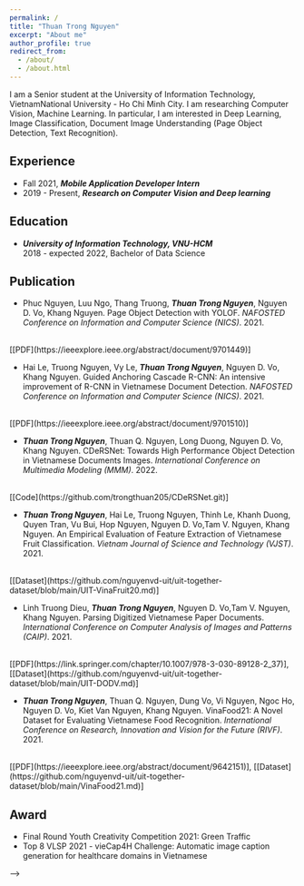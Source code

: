 ```yaml
---
permalink: /
title: "Thuan Trong Nguyen"
excerpt: "About me"
author_profile: true
redirect_from: 
  - /about/
  - /about.html
---
```


I am a Senior student at the University of Information Technology, VietnamNational University - Ho Chi Minh City. I am researching Computer Vision, Machine Learning. In particular, I am interested in Deep Learning, Image Classification, Document Image Understanding (Page Object Detection, Text Recognition).

## <a name="exp"></a> Experience

<!-- ***University of Information Technology, VNU-HCM***<br/>
Jul 2017 - Present, Researcher<br/>
Working on computer vision and deep learning.<sbr/> -->
* Fall 2021, ***Mobile Application Developer Intern***
* 2019 - Present, ***Research on Computer Vision and Deep learning***

## <a name="edu"></a> Education

* ***University of Information Technology, VNU-HCM***<br/>
2018 - expected 2022, Bachelor of Data Science


## <a name="publication"></a> Publication

* Phuc Nguyen, Luu Ngo, Thang Truong, ***Thuan Trong Nguyen***, Nguyen D. Vo, Khang Nguyen. Page Object Detection with YOLOF. *NAFOSTED Conference on Information and Computer Science (NICS)*. 2021.
<br/>
[[PDF](https://ieeexplore.ieee.org/abstract/document/9701449)] 


* Hai Le, Truong Nguyen, Vy Le, ***Thuan Trong Nguyen***, Nguyen D. Vo, Khang Nguyen. Guided Anchoring Cascade R-CNN: An intensive improvement of R-CNN in Vietnamese Document Detection. *NAFOSTED Conference on Information and Computer Science (NICS)*. 2021.
<br/>
[[PDF](https://ieeexplore.ieee.org/abstract/document/9701510)] 

* ***Thuan Trong Nguyen***, Thuan Q. Nguyen, Long Duong, Nguyen D. Vo, Khang Nguyen. CDeRSNet: Towards High Performance Object Detection in Vietnamese Documents Images. *International Conference on Multimedia Modeling (MMM)*. 2022.
<br/>
[[Code](https://github.com/trongthuan205/CDeRSNet.git)]

* ***Thuan Trong Nguyen***, Hai Le, Truong Nguyen, Thinh Le, Khanh Duong, Quyen Tran, Vu Bui, Hop Nguyen, Nguyen D. Vo,Tam V. Nguyen, Khang Nguyen. An Empirical Evaluation of Feature Extraction of Vietnamese Fruit Classification. *Vietnam Journal of Science and Technology (VJST)*. 2021.
<br/>
[[Dataset](https://github.com/nguyenvd-uit/uit-together-dataset/blob/main/UIT-VinaFruit20.md)]

* Linh Truong Dieu, ***Thuan Trong Nguyen***, Nguyen D. Vo,Tam V. Nguyen, Khang Nguyen. Parsing Digitized Vietnamese Paper Documents. *International Conference on Computer Analysis of Images and Patterns (CAIP)*. 2021.
<br/>
[[PDF](https://link.springer.com/chapter/10.1007/978-3-030-89128-2_37)], 
[[Dataset](https://github.com/nguyenvd-uit/uit-together-dataset/blob/main/UIT-DODV.md)]


* ***Thuan Trong Nguyen***, Thuan Q. Nguyen, Dung Vo, Vi Nguyen, Ngoc Ho, Nguyen D. Vo, Kiet Van Nguyen, Khang Nguyen. VinaFood21:  A Novel Dataset for Evaluating Vietnamese Food Recognition. *International Conference on Research, Innovation and Vision for the Future (RIVF)*. 2021.
<br/>
[[PDF](https://ieeexplore.ieee.org/abstract/document/9642151)],
[[Dataset](https://github.com/nguyenvd-uit/uit-together-dataset/blob/main/VinaFood21.md)]




## <a name="award"></a> Award

* Final Round Youth Creativity Competition 2021: Green Traffic
* Top 8 VLSP 2021 - vieCap4H Challenge: Automatic image caption generation for healthcare domains in Vietnamese
<!-- ## <a name="courses"></a> Courses

[Here](https://github.com/caodoanh2001/Certificates) --> -->

<!-- ## <a name="misc"></a> Misc
**Teaching**<br/> -->
<!-- 2020 Spring , Statistical Learning,  VNUHCM-UIT, Teaching Assistant<br/>
2020 Fall, Introduction to Programming, VNUHCM-UIT, Lecture<br/>
2019 Spring , Statistical Learning,  VNUHCM-UIT, Teaching Assistant<br/>
2019 Fall, Introduction to Programming, VNUHCM-UIT, Lecture<br/> -->